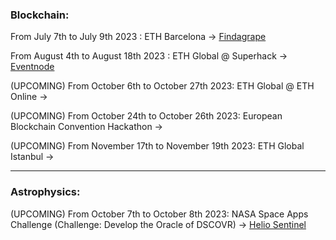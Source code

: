 ### Blockchain:

From July 7th to July 9th 2023 : ETH Barcelona -> [Findagrape](https://github.com/3bow/findagrape)

From August 4th to August 18th 2023 : ETH Global @ Superhack -> [Eventnode](https://github.com/3bow/eventnode)

(UPCOMING) From October 6th to October 27th 2023: ETH Global @ ETH Online -> 

(UPCOMING) From October 24th to October 26th 2023: European Blockchain Convention Hackathon ->

(UPCOMING) From November 17th to November 19th 2023: ETH Global Istanbul ->

___

### Astrophysics:

(UPCOMING) From October 7th to October 8th 2023: NASA Space Apps Challenge (Challenge: Develop the Oracle of DSCOVR) -> [Helio Sentinel](https://github.com/bavba/Helio_Sentinel_Crew)
